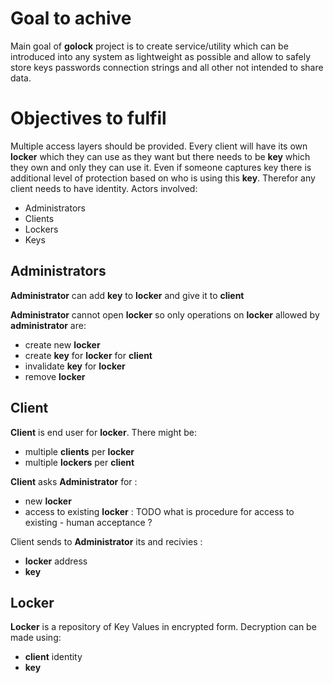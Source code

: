 # Goal to achive
Main goal of __golock__ project is to create service/utility which can be introduced into any system as lightweight as possible and allow to safely store keys passwords connection strings and all other not intended to share data.

# Objectives to fulfil
Multiple access layers should be provided.
Every client will have its own __locker__ which they can use as they want but there needs to be __key__ which they own and only they can use it. Even if someone captures key there is additional level of protection based on who is using this __key__. Therefor any client needs to have identity.
Actors involved:
* Administrators 
* Clients
* Lockers
* Keys
## Administrators
 __Administrator__ can add __key__ to __locker__ and give it to __client__
 
 __Administrator__ cannot open __locker__ so only operations on __locker__ allowed by __administrator__ are:
  * create new __locker__
  * create __key__ for __locker__ for __client__
  * invalidate __key__ for __locker__
  * remove __locker__
  ## Client
  __Client__ is end user for __locker__. There might be:
  * multiple __clients__ per __locker__ 
  * multiple __lockers__ per __client__

  __Client__ asks __Administrator__ for :
  * new __locker__
  * access to existing __locker__ : TODO what is procedure for access to existing - human acceptance ?

  Client sends to __Administrator__ its  and recivies :
  * __locker__ address
  * __key__

  ## Locker
  __Locker__ is a repository of Key Values in encrypted form. Decryption can be made using:
  * __client__ identity
  * __key__


